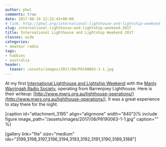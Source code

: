 ```yaml
---
author: phwl
comments: true
date: 2017-08-19 12:22:43+00:00
# link: http://phwl.org/international-lighthouse-and-lightship-weekend-2017/
slug: international-lighthouse-and-lightship-weekend-2017
title: International Lighthouse and Lightship Weekend 2017
classes: wide
categories:
- amateur radio
tags:
- hobbies
- australia
header:
  teaser: /assets/images/2017/08/P8190063-1-1.jpg
---
```


At my first [International Lighthouse and Lightship Weekend](https://illw.net/) with the [Manly Warringah Radio Society](http://www.mwrs.org.au/), operating from Barrenjoey Lighthouse. Here is their writeup: [http://www.mwrs.org.au/lighthouse-operations/](http://www.mwrs.org.au/lighthouse-operations/). It was a great experience to stay there for the night.

[caption id="attachment_3195" align="alignnone" width="840"]{% include figure image_path="/assets/images/2017/08/P8190063-1-1.jpg" caption="" %}

<!-- more -->

[gallery link="file" size="medium" ids="3199,3198,3197,3196,3194,3193,3192,3191,3190,3189,3188"]
